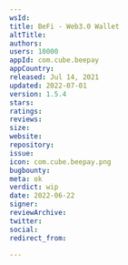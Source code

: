```yaml
---
wsId: 
title: BeFi - Web3.0 Wallet
altTitle: 
authors: 
users: 10000
appId: com.cube.beepay
appCountry: 
released: Jul 14, 2021
updated: 2022-07-01
version: 1.5.4
stars: 
ratings: 
reviews: 
size: 
website: 
repository: 
issue: 
icon: com.cube.beepay.png
bugbounty: 
meta: ok
verdict: wip
date: 2022-06-22
signer: 
reviewArchive: 
twitter: 
social: 
redirect_from: 

---
```



